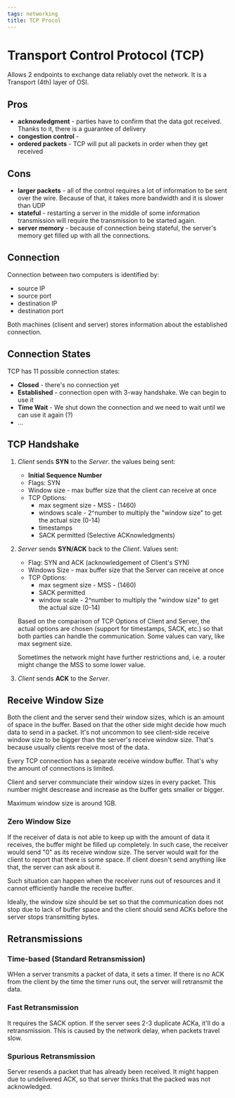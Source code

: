 ```yaml
---
tags: networking
title: TCP Procol
---
```


# Transport Control Protocol (TCP)

Allows 2 endpoints to exchange data reliably ovet the network. It is a Transport
(4th) layer of OSI.

## Pros

- **acknowledgment** - parties have to confirm that the data got received.
  Thanks to it, there is a guarantee of delivery
- **congestion control** - 
- **ordered packets** - TCP will put all packets in order when they get received

## Cons

- **larger packets** - all of the control requires a lot of information to be
  sent over the wire. Because of that, it takes more bandwidth and it is slower
  than UDP
- **stateful** - restarting a server in the middle of some information
  transmission will require the transmission to be started again.
- **server memory** - because of connection being stateful, the server's memory
  get filled up with all the connections.

## Connection

Connection between two computers is identified by:

- source IP
- source port
- destination IP
- destination port

Both machines (clisent and server) stores information about the established
connection.

## Connection States

TCP has 11 possible connection states:

- **Closed** - there's no connection yet
- **Established** - connection open with 3-way handshake. We can begin to use it
- **Time Wait** - We shut down the connection and we need to wait until we can
  use it again (?)
- ...

## TCP Handshake

1. _Client_ sends **SYN** to the _Server_. the values being sent:
    - **Initial Sequence Number**
    - Flags: SYN
    - Window size - max buffer size that the client can receive at once
    - TCP Options:
        - max segment size - MSS - (1460)
        - windows scale - 2^number to multiply the "window size" to get the
          actual size (0-14)
        - timestamps
        - SACK permitted (Selective ACKnowledgments)
2. *Server* sends **SYN/ACK** back to the _Client_. Values sent:
    - Flag: SYN and ACK (acknowledgement of Client's SYN)
    - Windows Size - max buffer size that the Server can receive at once
    - TCP Options:
        - max segment size - MSS - (1460)
        - SACK permitted
        - window scale - 2^number to multiply the "window size" to get the
          actual size (0-14)

    Based on the comparison of TCP Options of Client and Server, the actual
    options are chosen (support for timestamps, SACK, etc.) so that both parties
    can handle the communication. Some values can vary, like max segment size.

    Sometimes the network might have further restrictions and, i.e. a router
    might change the MSS to some lower value.

3. *Client* sends **ACK** to the *Server*.

## Receive Window Size

Both the client and the server send their window sizes, which is an amount of
space in the buffer. Based on that the other side might decide how much data to
send in a packet. It's not uncommon to see client-side receive window size to be
bigger than the server's receive window size. That's because usually clients
receive most of the data.

Every TCP connection has a separate receive window buffer. That's why the amount
of connections is limited.

Client and server communciate their window sizes in every packet. This number
might descrease and increase as the buffer gets smaller or bigger.

Maximum window size is around 1GB.

### Zero Window Size

If the receiver of data is not able to keep up with the amount of data it
receives, the buffer might be filled up completely. In such case, the receiver
would send "0" as its receive window size. The server would wait for the client
to report that there is some space. If client doesn't send anything like that,
the server can ask about it.

Such situation can happen when the receiver runs out of resources and it cannot
efficiently handle the receive buffer.

Ideally, the window size should be set so that the communication does not stop
due to lack of buffer space and the client should send ACKs before the server
stops transmitting bytes.

## Retransmissions

### Time-based (Standard Retransmission)

 WHen a server transmits a packet of data, it sets a timer. If there is no ACK
 from the client by the time the timer runs out, the server will retransmit the
 data.

### Fast Retransmission

It requires the SACK option. If the server sees 2-3 duplicate ACKa, it'll do a
retransmission. This is caused by the network delay, when packets travel slow.

### Spurious Retransmission

Server resends a packet that has already been received. It might happen due to
undelivered ACK, so that server thinks that the packed was not acknowledged.



